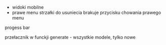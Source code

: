 
 - widoki mobilne
 - prawe menu strzałki do usuniecia
 brakuje przycisku chowania prawego menu

 progess bar

 przełacznik w funckji generate  - wszystkie modele, tylko nowe